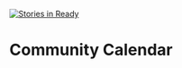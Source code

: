 [![Stories in Ready](https://badge.waffle.io/basak/community-calendar.png)](http://waffle.io/basak/community-calendar)  
# Community Calendar
